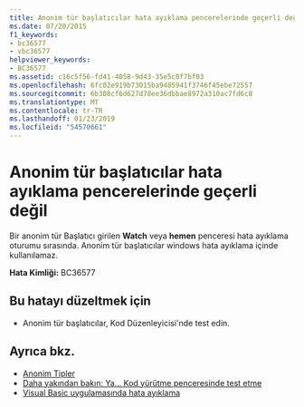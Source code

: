 ```yaml
---
title: Anonim tür başlatıcılar hata ayıklama pencerelerinde geçerli değil
ms.date: 07/20/2015
f1_keywords:
- bc36577
- vbc36577
helpviewer_keywords:
- BC36577
ms.assetid: c16c5f56-fd41-4058-9d43-35e5c0f7bf03
ms.openlocfilehash: 6fc02e919b73015ba9485941f3746f45ebe72557
ms.sourcegitcommit: 6b308cf6d627d78ee36dbbae8972a310ac7fd6c8
ms.translationtype: MT
ms.contentlocale: tr-TR
ms.lasthandoff: 01/23/2019
ms.locfileid: "54570661"
---
```

# <a name="anonymous-type-initializers-are-not-valid-in-debug-windows"></a>Anonim tür başlatıcılar hata ayıklama pencerelerinde geçerli değil
Bir anonim tür Başlatıcı girilen **Watch** veya **hemen** penceresi hata ayıklama oturumu sırasında. Anonim tür başlatıcılar windows hata ayıklama içinde kullanılamaz.  
  
 **Hata Kimliği:** BC36577  
  
## <a name="to-correct-this-error"></a>Bu hatayı düzeltmek için  
  
-   Anonim tür başlatıcılar, Kod Düzenleyicisi'nde test edin.  
  
## <a name="see-also"></a>Ayrıca bkz.
- [Anonim Tipler](../../visual-basic/programming-guide/language-features/objects-and-classes/anonymous-types.md)
- [Daha yakından bakın: Ya... Kod yürütme penceresinde test etme](https://msdn.microsoft.com/library/3613a627-09a4-44e1-9cc2-f2a29f4e0744)
- [Visual Basic uygulamasında hata ayıklama](../../visual-basic/developing-apps/debugging.md)
